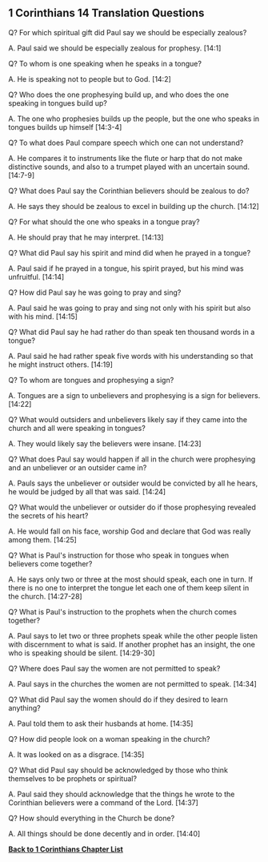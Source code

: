 ## 1 Corinthians 14 Translation Questions ##

Q? For which spiritual gift did Paul say we should be especially zealous?

A. Paul said we should be especially zealous for prophesy. [14:1]

Q? To whom is one speaking when he speaks in a tongue?

A. He is speaking not to people but to God. [14:2]

Q? Who does the one prophesying build up, and who does the one speaking in tongues build up?

A. The one who prophesies builds up the people, but the one who speaks in tongues builds up himself [14:3-4]

Q? To what does Paul compare speech which one can not understand?

A. He compares it to instruments like the flute or harp that do not make distinctive sounds, and also to a trumpet played with an uncertain sound. [14:7-9]

Q? What does Paul say the Corinthian believers should be zealous to do?

A. He says they should be zealous to excel in building up the church. [14:12]

Q? For what should the one who speaks in a tongue pray?

A. He should pray that he may interpret. [14:13]

Q? What did Paul say his spirit and mind did when he prayed in a tongue?

A. Paul said if he prayed in a tongue, his spirit prayed, but his mind was unfruitful. [14:14]

Q? How did Paul say he was going to pray and sing?

A. Paul said he was going to pray and sing not only with his spirit but also with his mind. [14:15]

Q? What did Paul say he had rather do than speak ten thousand words in a tongue?

A. Paul said he had rather speak five words with his understanding so that he might instruct others. [14:19]

Q? To whom are tongues and prophesying a sign?

A. Tongues are a sign to unbelievers and prophesying is a sign for believers. [14:22]

Q? What would outsiders and unbelievers likely say if they came into the church and all were speaking in tongues?

A. They would likely say the believers were insane. [14:23]

Q? What does Paul say would happen if all in the church were prophesying and an unbeliever or an outsider came in?

A. Pauls says the unbeliever or outsider would be convicted by all he hears, he would be judged by all that was said. [14:24]

Q? What would the unbeliever or outsider do if those prophesying revealed the secrets of his heart?

A. He would fall on his face, worship God and declare that God was really among them. [14:25]

Q? What is Paul's instruction for those who speak in tongues when believers come together?

A. He says only two or three at the most should speak, each one in turn. If there is no one to interpret the tongue let each one of them keep silent in the church. [14:27-28]

Q? What is Paul's instruction to the prophets when the church comes together?

A. Paul says to let two or three prophets speak while the other people listen with discernment to what is said. If another prophet has an insight, the one who is speaking should be silent. [14:29-30]

Q? Where does Paul say the women are not permitted to speak?

A. Paul says in the churches the women are not permitted to speak. [14:34]

Q? What did Paul say the women should do if they desired to learn anything?

A. Paul told them to ask their husbands at home. [14:35]

Q? How did people look on a woman speaking in the church?

A. It was looked on as a disgrace. [14:35]

Q? What did Paul say should be acknowledged by those who think themselves to be prophets or spiritual?

A. Paul said they should acknowledge that the things he wrote to the Corinthian believers were a command of the Lord. [14:37]

Q? How should everything in the Church be done?

A. All things should be done decently and in order. [14:40]

__[Back to 1 Corinthians Chapter List](./)__

